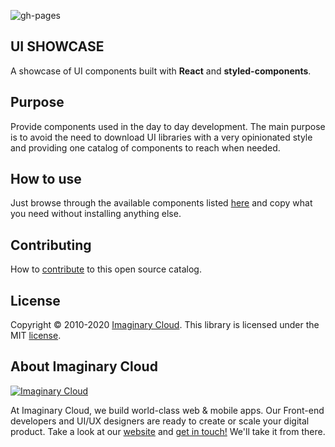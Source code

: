 ![gh-pages](https://github.com/imaginary-cloud/ui-show-case/workflows/gh-pages/badge.svg)

## UI SHOWCASE
A showcase of UI components built with **React** and **styled-components**.

## Purpose
Provide components used in the day to day development. The main purpose is to avoid the need to download UI libraries with a very opinionated style and providing one catalog of components to reach when needed.

## How to use
Just browse through the available components listed [here](https://imaginary-cloud.github.io/ui-show-case/?path=/story/badge--welcome) and copy what you need without installing anything else.

## Contributing
How to [contribute](/CONTRIBUTING.MD) to this open source catalog.

## License

Copyright © 2010-2020 [Imaginary Cloud](https://www.imaginarycloud.com/?utm_source=github). This library is licensed under the MIT [license](/LICENCE).

## About Imaginary Cloud

[![Imaginary Cloud](https://s3.eu-central-1.amazonaws.com/imaginary-images/Logo_IC_readme.svg)](https://www.imaginarycloud.com/?utm_source=github)

At Imaginary Cloud, we build world-class web & mobile apps. Our Front-end developers and UI/UX designers are ready to create or scale your digital product. Take a look at our [website](https://www.imaginarycloud.com/?utm_source=github) and [get in touch!](https://www.imaginarycloud.com/contacts/?utm_source=github) We'll take it from there.
